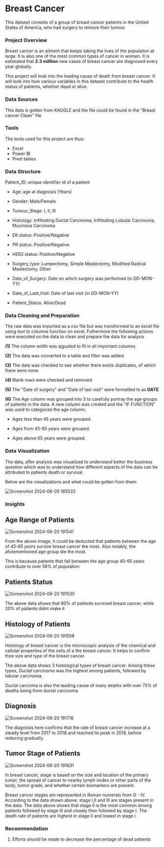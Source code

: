 # Breast Cancer
This dataset consists of a group of breast cancer patients in the United States of America, who had surgery to remove their tumour


### Project Overview
Breast cancer is an ailment that keeps taking the lives of the population at large. It is also one of the most common types of cancer in women. It is estimated that **2.3 milllion** new cases of breast cancer are diagnosed every year globally. 

This project will look into the leading cause of death from breast cancer. It will look into how various variables in this dataset contribute to the health status of patients, whether dead or alive. 


### Data Sources
This data is gotten from KAGGLE and the file could be found in the "Breast cancer Clean" file 


### Tools
The tools used for this project are thus:

- Excel
- Power BI
- Pivot tables



### Data Structure
Patient_ID: unique identifier id of a patient

- Age: age at diagnosis (Years)

- Gender: Male/Female

- Tumour_Stage: I, II, III

- Histology: Infiltrating Ductal Carcinoma, Infiltrating Lobular Carcinoma, Mucinous Carcinoma

- ER status: Positive/Negative

- PR status: Positive/Negative

- HER2 status: Positive/Negative

- Surgery_type: Lumpectomy, Simple Mastectomy, Modified Radical Mastectomy, Other

- Date_of_Surgery: Date on which surgery was performed (in DD-MON-YY)

- Date_of_Last_Visit: Date of last visit (in DD-MON-YY) 

- Patient_Status: Alive/Dead 



### Data Cleaning and Preparation
The raw data was imported as a csv file but was transformed to an excel file  using *text to columns* function on excel. Futhermore the following actions were executed on the data to clean and prepare the data for analysis

**(1)** The column width was ajgusted to fit in all important columns

**(2)** The data was converted to a table and filter was added

**(3)** The data was checked to see whether there exists duplicates, of which there were none.

**(4)** Blank rows were checked and removed

**(5)** The "Date of surgery" and "Date of last visit" were formatted to as **DATE**

**(6)** The *Age* column was grouped into 3 to carefully portray the age groups of patients in the data. A new column was created and the "IF FUNCTION" was used to categorize the age column; 

- Ages less than 45 years were grouped. 

- Ages from 45-65 years were grouped.

- Ages above 65 years were grouped.



### Data Visualization
The data, after analysis was visualized to understand better the business question which was to understand how different aspects of the data can be attributed to patients death or survival. 

Below are the visualizations and what could be gotten from them:


![Screenshot 2024-06-05 185533](https://github.com/NStanley0524/Breast_Cancer_Power_BI/assets/169830658/e700051d-dcbf-48fb-b99c-d570ad65d45d)



### Insights

## Age Range of Patients

![Screenshot 2024-06-20 191541](https://github.com/NStanley0524/Breast_Cancer_Power_BI/assets/169830658/9f498ce5-57b7-4300-a37c-382c691e19bf)


From the above Image, It could be deducted that patients between the age of *45-65 years* survive breast cancer the most. Also notably, the aforementioned age group die the most. 

This is because patients that fall between the age group 45-65 years contribute to over 58% of population 


## Patients Status

![Screenshot 2024-06-20 191530](https://github.com/NStanley0524/Breast_Cancer_Power_BI/assets/169830658/2ff36891-4188-489d-b0c1-2f6219edeb6a)


The above data shows that 80% of patients survived breast cancer, while 20% of patients didnt make it


## Histology of Patients

![Screenshot 2024-06-20 191558](https://github.com/NStanley0524/Breast_Cancer_Power_BI/assets/169830658/abf9ba1d-ad4b-467b-bdd4-72e396ca3afb)


Histology of breast cancer is the microscopic analysis of the chemical and cellular properties of the cells of a the breast cancer. It helps to confirm thze size and type of the breast cancer.

The above data shows 3 histological types of breast cancer. Among these types, *Ductal carcinoma* was the highest among patients, followed by lobular carcinoma. 

Ductal carcioma is also the leading cause of many deaths with over 75% of deaths being from ductal carcinoma


## Diagnosis

![Screenshot 2024-06-20 191716](https://github.com/NStanley0524/Breast_Cancer_Power_BI/assets/169830658/7a7c8a05-2c36-40b4-b4b9-045c13d9ec83)


The diagnosis here confirms that the rate of breast cancer increase at a steady level from 2017 to 2018 and reached its peak in 2018, before reducing gradually.



## Tumor Stage of Patients

![Screenshot 2024-06-20 191631](https://github.com/NStanley0524/Breast_Cancer_Power_BI/assets/169830658/f2c8d738-1208-4f94-98bd-aced6cec0022)


In breast cancer, stage is based on the size and location of the primary tumor, the spread of cancer to nearby lymph nodes or other parts of the body, tumor grade, and whether certain biomarkers are present. 

Breast cancer stages are represented in Roman numerals from O - IV. According to the data shown above, stage I,II and III are stages present in the data. The data above shows that stage II is the most common among patients followed by stage III and closely then followed by stage I. The death rate of patients are highest in stage II and lowest in stage I. 



### Recommendation
1. Efforts should be made to decrease the percentage of dead patients








